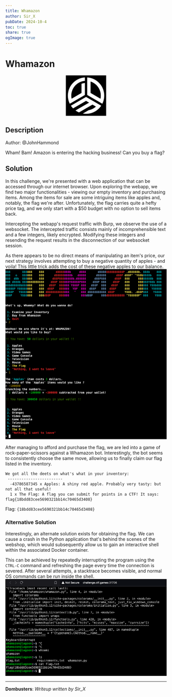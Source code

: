 ```yaml
---
title: Whamazon
author: Sir_X
pubDate: 2024-10-4
toc: true
share: true
ogImage: true
---
```


# Whamazon

<p align="center">
  <img src="../../assets/dom-images/logo.jpg" alt="Dombusters" width="25%">
</p>

## Description
Author: @JohnHammond

Wham! Bam! Amazon is entering the hacking business! Can you buy a flag?

## Solution
In this challenge, we're presented with a web application that can be accessed through our internet browser. Upon exploring the webapp, we find two major functionalities - viewing our empty inventory and purchasing items. Among the items for sale are some intriguing items like apples and, notably, the flag we're after. Unfortunately, the flag carries quite a hefty price tag, and we only start with a $50 budget with no option to sell items back.

Intercepting the webapp's request traffic with Burp, we observe the use of a websocket. The intercepted traffic consists mainly of incomprehensible text and a few integers, likely encrypted. Modifying these integers and resending the request results in the disconnection of our websocket session.

As there appears to be no direct means of manipulating an item's price, our next strategy involves attempting to buy a negative quantity of apples - and voila! 
This little trick adds the cost of these negative apples to our balance. 
![Whamazon](../../assets/dom-images/Whamazon.png) 

After managing to afford and purchase the flag, we are led into a game of rock-paper-scissors against a Whamazon bot. Interestingly, the bot seems to consistently choose the same move, allowing us to finally claim our flag listed in the inventory. 

```
We got all the deets on what's what in your inventory:
 ------------------------ 
  -43786587345 x Apples: A shiny red apple. Probably very tasty: but not all that useful!
  1 x The Flag: A flag you can submit for points in a CTF! It says: flag{18bdd83cee5690321bb14c70465d3408}
```

Flag: `{18bdd83cee5690321bb14c70465d3408}`

### Alternative Solution
Interestingly, an alternate solution exists for obtaining the flag. We can cause a crash in the Python application that's behind the scenes of the webshop, which would subsequently allow us to gain an interactive shell within the associated Docker container.

This can be achieved by repeatedly interrupting the program using the `CTRL-C` command and refreshing the page every time the connection is severed. After several attempts, a stacktrace becomes visible, and normal OS commands can be run inside the shell.
![Whamazon_Shell](../../assets/dom-images/Whamazon_Shell.png) 

---
**Dombusters**: _Writeup written by Sir_X_
